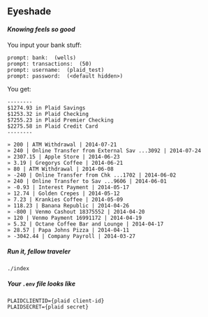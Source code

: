 ## Eyeshade
#### _Knowing feels so good_

You input your bank stuff:
```
prompt: bank:  (wells)
prompt: transactions:  (50)
prompt: username:  (plaid_test)
prompt: password:  (<default hidden>)
```
You get:
```
--------
$1274.93 in Plaid Savings
$1253.32 in Plaid Checking
$7255.23 in Plaid Premier Checking
$2275.58 in Plaid Credit Card
--------

» 200 | ATM Withdrawal | 2014-07-21
» 240 | Online Transfer from External Sav ...3092 | 2014-07-24
» 2307.15 | Apple Store | 2014-06-23
» 3.19 | Gregorys Coffee | 2014-06-21
» 80 | ATM Withdrawal | 2014-06-08
» -240 | Online Transfer from Chk ...1702 | 2014-06-02
» 240 | Online Transfer to Sav ...9606 | 2014-06-01
» -0.93 | Interest Payment | 2014-05-17
» 12.74 | Golden Crepes | 2014-05-12
» 7.23 | Krankies Coffee | 2014-05-09
» 118.23 | Banana Republic | 2014-04-26
» -800 | Venmo Cashout 18375552 | 2014-04-20
» 120 | Venmo Payment 16991172 | 2014-04-19
» 5.32 | Octane Coffee Bar and Lounge | 2014-04-17
» 28.57 | Papa Johns Pizza | 2014-04-11
» -3042.44 | Company Payroll | 2014-03-27
```


##### Run it, fellow traveler
`./index`

##### Your `.env` file looks like
```
PLAIDCLIENTID={plaid client-id}
PLAIDSECRET={plaid secret}
```
